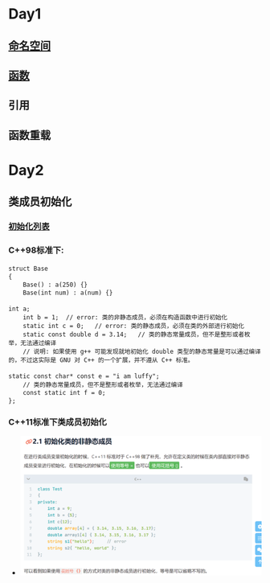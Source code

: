 # Day1

## [命名空间](../Class/11C%2B%2B/1day/1namespace.cpp)

## [函数](../Class/11C%2B%2B/1day/4functions.cpp)

## 引用

## 函数重载

# Day2

## 类成员初始化

### [初始化列表](../Class/11C%2B%2B/2day/2project/Circle.cpp)

### C++98标准下:

    struct Base
    {
        Base() : a(250) {}
        Base(int num) : a(num) {}

    int a;
        int b = 1;	// error: 类的非静态成员，必须在构造函数中进行初始化
        static int c = 0;	// error: 类的静态成员，必须在类的外部进行初始化
        static const double d = 3.14;	// 类的静态常量成员，但不是整形或者枚举，无法通过编译
        // 说明: 如果使用 g++ 可能发现就地初始化 double 类型的静态常量是可以通过编译的，不过这实际是 GNU 对 C++ 的一个扩展，并不遵从 C++ 标准。

    static const char* const e = "i am luffy";
        // 类的静态常量成员，但不是整形或者枚举，无法通过编译
        const static int f = 0;
    };

### C++11标准下类成员初始化

- ![1678336345573](image/12C++/1678336345573.png)
